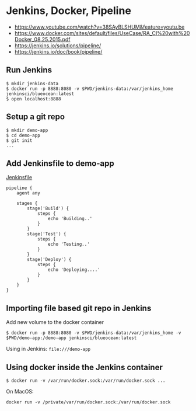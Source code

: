 # Jenkins, Docker, Pipeline

* https://www.youtube.com/watch?v=38SAyBLSHUM&feature=youtu.be
* https://www.docker.com/sites/default/files/UseCase/RA_CI%20with%20Docker_08.25.2015.pdf
* https://jenkins.io/solutions/pipeline/
* https://jenkins.io/doc/book/pipeline/

## Run Jenkins

```
$ mkdir jenkins-data
$ docker run -p 8888:8080 -v $PWD/jenkins-data:/var/jenkins_home jenkinsci/blueocean:latest
$ open localhost:8888
```

## Setup a git repo

```
$ mkdir demo-app
$ cd demo-app
$ git init
...
```

## Add Jenkinsfile to demo-app

[Jenkinsfile](https://jenkins.io/doc/book/pipeline/jenkinsfile/)

```
pipeline {
    agent any

    stages {
        stage('Build') {
            steps {
                echo 'Building..'
            }
        }
        stage('Test') {
            steps {
                echo 'Testing..'
            }
        }
        stage('Deploy') {
            steps {
                echo 'Deploying....'
            }
        }
    }
}
```

## Importing file based git repo in Jenkins

Add new volume to the docker container

```
$ docker run -p 8888:8080 -v $PWD/jenkins-data:/var/jenkins_home -v $PWD/demo-app:/demo-app jenkinsci/blueocean:latest
```

Using in Jenkins: `file:///demo-app`

## Using docker inside the Jenkins container

```
$ docker run -v /var/run/docker.sock:/var/run/docker.sock ...
```

On MacOS:

```
docker run -v /private/var/run/docker.sock:/var/run/docker.sock
```
